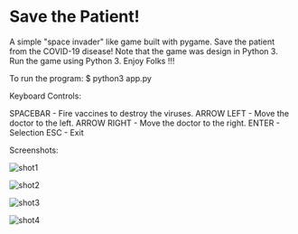 # Save the Patient!

A simple "space invader" like game built with pygame. Save the patient from the COVID-19 disease!
Note that the game was design in Python 3.  Run the game using Python 3. Enjoy Folks !!!

To run the program: 
$ python3 app.py

Keyboard Controls:

SPACEBAR - Fire vaccines to destroy the viruses.
ARROW LEFT - Move the doctor to the left.
ARROW RIGHT - Move the doctor to the right.
ENTER - Selection
ESC - Exit

Screenshots:

![shot1](https://user-images.githubusercontent.com/2027197/80925885-13982300-8dc6-11ea-9238-c743434d6ab6.png)

![shot2](https://user-images.githubusercontent.com/2027197/80925893-1bf05e00-8dc6-11ea-9a7b-c139e974e9b4.png)

![shot3](https://user-images.githubusercontent.com/2027197/80925888-185cd700-8dc6-11ea-9501-8d6217c7da5e.png)

![shot4](https://user-images.githubusercontent.com/2027197/80925891-1a269a80-8dc6-11ea-9fbe-cc62addc1abe.png)

